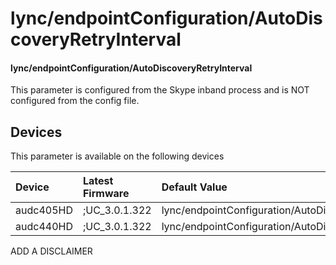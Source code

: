 ﻿---
description: lync/endpointConfiguration/AutoDiscoveryRetryInterval
search:
    keywords: ['lync','endpointConfiguration','AutoDiscoveryRetryInterval']
---

# lync/endpointConfiguration/AutoDiscoveryRetryInterval

#### lync/endpointConfiguration/AutoDiscoveryRetryInterval

This parameter is configured from the Skype inband process and is NOT configured from the config file.



## Devices
This parameter is available on the following devices

| Device | Latest Firmware | Default Value |
|:---|:---|:---|
| audc405HD | ;UC_3.0.1.322 | lync/endpointConfiguration/AutoDiscoveryRetryInterval=180 
| audc440HD | ;UC_3.0.1.322 | lync/endpointConfiguration/AutoDiscoveryRetryInterval=180 

ADD A DISCLAIMER
